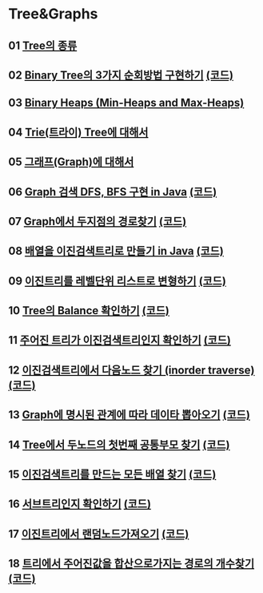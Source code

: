 # Tree&Graphs

## 01 [Tree의 종류](https://youtu.be/LnxEBW29DOw)

## 02 [Binary Tree의 3가지 순회방법 구현하기](https://youtu.be/QN1rZYX6QaA) [(코드)](https://github.com/DJ-archive/Algorithm-DataStructure/blob/main/0minyoung0/data_structure/tree&graphs/BinaryTreeTraversal.java)

## 03 [Binary Heaps (Min-Heaps and Max-Heaps)](https://youtu.be/jfwjyJvbbBI)

## 04 [Trie(트라이) Tree에 대해서](https://youtu.be/TohdsR58i3Q)

## 05 [그래프(Graph)에 대해서](https://youtu.be/fVcKN42YXXI)

## 06 [Graph 검색 DFS, BFS 구현 in Java](https://youtu.be/_hxFgg7TLZQ) [(코드)](https://github.com/DJ-archive/Algorithm-DataStructure/blob/main/0minyoung0/data_structure/tree&graphs/DfsBfsTest.java)

## 07 [Graph에서 두지점의 경로찾기](https://youtu.be/VHNOQZBXS0o) [(코드)](https://github.com/DJ-archive/Algorithm-DataStructure/blob/main/0minyoung0/data_structure/tree&graphs/searchPath.java)

## 08 [배열을 이진검색트리로 만들기 in Java](https://youtu.be/9ZZbA2iPjtM) [(코드)](https://github.com/DJ-archive/Algorithm-DataStructure/blob/main/0minyoung0/data_structure/tree&graphs/ArrayToBinarySearchTree.java)

## 09 [이진트리를 레벨단위 리스트로 변형하기](https://youtu.be/Y9Ar9eerxQU) [(코드)](https://github.com/DJ-archive/Algorithm-DataStructure/blob/main/0minyoung0/data_structure/tree&graphs/BSTtoListTest.java)

## 10 [Tree의 Balance 확인하기](https://youtu.be/-m154rqFQng) [(코드)](https://github.com/DJ-archive/Algorithm-DataStructure/blob/main/0minyoung0/data_structure/tree&graphs/IsBalancedTest.java)

## 11 [주어진 트리가 이진검색트리인지 확인하기](https://youtu.be/zhhxBrtaOO0) [(코드)](https://github.com/DJ-archive/Algorithm-DataStructure/blob/main/0minyoung0/data_structure/tree&graphs/IsValidateBSTTest.java)

## 12 [이진검색트리에서 다음노드 찾기 (inorder traverse)](https://youtu.be/6DIxzakjewQ) [(코드)](https://github.com/DJ-archive/Algorithm-DataStructure/blob/main/0minyoung0/data_structure/tree&graphs/FindNext.java)

## 13 [Graph에 명시된 관계에 따라 데이타 뽑아오기](https://youtu.be/Lavp0cwnteA) [(코드)](https://github.com/DJ-archive/Algorithm-DataStructure/blob/main/0minyoung0/data_structure/tree&graphs/ProjectManagerTest.java)

## 14 [Tree에서 두노드의 첫번째 공통부모 찾기](https://youtu.be/VozLMFJQt3Q) [(코드)](https://github.com/DJ-archive/Algorithm-DataStructure/blob/main/0minyoung0/data_structure/tree&graphs/CommonAncestorTest.java)

## 15 [이진검색트리를 만드는 모든 배열 찾기](https://youtu.be/r3iW552f-kk) [(코드)](https://github.com/DJ-archive/Algorithm-DataStructure/blob/main/0minyoung0/data_structure/tree&graphs/BSTtoArray.java)

## 16 [서브트리인지 확인하기](https://youtu.be/-oQaeT-JV0w) [(코드)](https://github.com/DJ-archive/Algorithm-DataStructure/blob/main/0minyoung0/data_structure/tree&graphs/ContainsTree.java)

## 17 [이진트리에서 랜덤노드가져오기](https://youtu.be/fZP-MFKxdr8) [(코드)](https://github.com/DJ-archive/Algorithm-DataStructure/blob/main/0minyoung0/data_structure/tree&graphs/GetRandomNode.java)

## 18 [트리에서 주어진값을 합산으로가지는 경로의 개수찾기](https://youtu.be/vJi7GrjbgeU) [(코드)](https://github.com/DJ-archive/Algorithm-DataStructure/blob/main/0minyoung0/data_structure/tree&graphs/CountPathWithSumN.java)